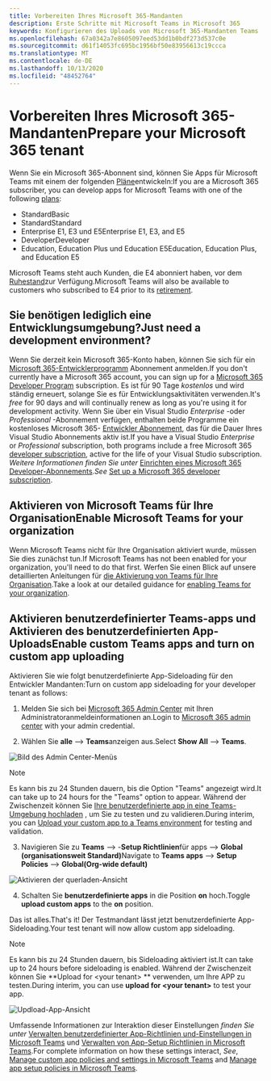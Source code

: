 ```yaml
---
title: Vorbereiten Ihres Microsoft 365-Mandanten
description: Erste Schritte mit Microsoft Teams in Microsoft 365
keywords: Konfigurieren des Uploads von Microsoft 365-Mandanten Teams
ms.openlocfilehash: 67a0342a7e8605097eed53dd1b0bdf273d537c0e
ms.sourcegitcommit: d61f14053fc695bc1956bf50e83956613c19ccca
ms.translationtype: MT
ms.contentlocale: de-DE
ms.lasthandoff: 10/13/2020
ms.locfileid: "48452764"
---
```

# <a name="prepare-your-microsoft-365-tenant"></a><span data-ttu-id="ad517-104">Vorbereiten Ihres Microsoft 365-Mandanten</span><span class="sxs-lookup"><span data-stu-id="ad517-104">Prepare your Microsoft 365 tenant</span></span>

<span data-ttu-id="ad517-105">Wenn Sie ein Microsoft 365-Abonnent sind, können Sie Apps für Microsoft Teams mit einem der folgenden [Pläne](https://products.office.com/business/compare-more-office-365-for-business-plans)entwickeln:</span><span class="sxs-lookup"><span data-stu-id="ad517-105">If you are a Microsoft 365 subscriber, you can develop apps for Microsoft Teams with one of the following [plans](https://products.office.com/business/compare-more-office-365-for-business-plans):</span></span>

* <span data-ttu-id="ad517-106">Standard</span><span class="sxs-lookup"><span data-stu-id="ad517-106">Basic</span></span>
* <span data-ttu-id="ad517-107">Standard</span><span class="sxs-lookup"><span data-stu-id="ad517-107">Standard</span></span>
* <span data-ttu-id="ad517-108">Enterprise E1, E3 und E5</span><span class="sxs-lookup"><span data-stu-id="ad517-108">Enterprise E1, E3, and E5</span></span>
* <span data-ttu-id="ad517-109">Developer</span><span class="sxs-lookup"><span data-stu-id="ad517-109">Developer</span></span>
* <span data-ttu-id="ad517-110">Education, Education Plus und Education E5</span><span class="sxs-lookup"><span data-stu-id="ad517-110">Education, Education Plus, and Education E5</span></span>

<span data-ttu-id="ad517-111">Microsoft Teams steht auch Kunden, die E4 abonniert haben, vor dem [Ruhestand](https://support.office.com//article/important-information-for-office-365-enterprise-e4-customers-f9572348-43a2-43fa-a3d8-3b6c9c042147)zur Verfügung.</span><span class="sxs-lookup"><span data-stu-id="ad517-111">Microsoft Teams will also be available to customers who subscribed to E4 prior to its [retirement](https://support.office.com//article/important-information-for-office-365-enterprise-e4-customers-f9572348-43a2-43fa-a3d8-3b6c9c042147).</span></span>

## <a name="just-need-a-development-environment"></a><span data-ttu-id="ad517-112">Sie benötigen lediglich eine Entwicklungsumgebung?</span><span class="sxs-lookup"><span data-stu-id="ad517-112">Just need a development environment?</span></span>

<span data-ttu-id="ad517-113">Wenn Sie derzeit kein Microsoft 365-Konto haben, können Sie sich für ein [Microsoft 365-Entwicklerprogramm](https://developer.microsoft.com/microsoft-365/dev-program) Abonnement anmelden.</span><span class="sxs-lookup"><span data-stu-id="ad517-113">If you don't currently have a Microsoft 365 account, you can sign up for a [Microsoft 365 Developer Program](https://developer.microsoft.com/microsoft-365/dev-program) subscription.</span></span> <span data-ttu-id="ad517-114">Es ist für 90 Tage *kostenlos* und wird ständig erneuert, solange Sie es für Entwicklungsaktivitäten verwenden.</span><span class="sxs-lookup"><span data-stu-id="ad517-114">It's *free* for 90 days and will continually renew as long as you're using it for development activity.</span></span> <span data-ttu-id="ad517-115">Wenn Sie über ein Visual Studio *Enterprise* -oder *Professional* -Abonnement verfügen, enthalten beide Programme ein kostenloses Microsoft 365- [Entwickler Abonnement](https://aka.ms/MyVisualStudioBenefits), das für die Dauer Ihres Visual Studio Abonnements aktiv ist.</span><span class="sxs-lookup"><span data-stu-id="ad517-115">If you have a Visual Studio *Enterprise* or *Professional* subscription, both programs include a free Microsoft 365 [developer subscription](https://aka.ms/MyVisualStudioBenefits), active for the life of your Visual Studio subscription.</span></span> <span data-ttu-id="ad517-116">*Weitere Informationen finden Sie unter* [Einrichten eines Microsoft 365 Developer-Abonnements](https://docs.microsoft.com/office/developer-program/office-365-developer-program-get-started).</span><span class="sxs-lookup"><span data-stu-id="ad517-116">*See* [Set up a Microsoft 365 developer subscription](https://docs.microsoft.com/office/developer-program/office-365-developer-program-get-started).</span></span>

## <a name="enable-microsoft-teams-for-your-organization"></a><span data-ttu-id="ad517-117">Aktivieren von Microsoft Teams für Ihre Organisation</span><span class="sxs-lookup"><span data-stu-id="ad517-117">Enable Microsoft Teams for your organization</span></span> 

<span data-ttu-id="ad517-118">Wenn Microsoft Teams nicht für Ihre Organisation aktiviert wurde, müssen Sie dies zunächst tun.</span><span class="sxs-lookup"><span data-stu-id="ad517-118">If Microsoft Teams has not been enabled for your organization, you'll need to do that first.</span></span> <span data-ttu-id="ad517-119">Werfen Sie einen Blick auf unsere detaillierten Anleitungen für [die Aktivierung von Teams für Ihre Organisation](/microsoftteams/enable-features-office-365).</span><span class="sxs-lookup"><span data-stu-id="ad517-119">Take a look at our detailed guidance for [enabling Teams for your organization](/microsoftteams/enable-features-office-365).</span></span>

## <a name="enable-custom-teams-apps-and-turn-on-custom-app-uploading"></a><span data-ttu-id="ad517-120">Aktivieren benutzerdefinierter Teams-apps und Aktivieren des benutzerdefinierten App-Uploads</span><span class="sxs-lookup"><span data-stu-id="ad517-120">Enable custom Teams apps and turn on custom app uploading</span></span>

<span data-ttu-id="ad517-121">Aktivieren Sie wie folgt benutzerdefinierte App-Sideloading für den Entwickler Mandanten:</span><span class="sxs-lookup"><span data-stu-id="ad517-121">Turn on custom app sideloading for your developer tenant as follows:</span></span>

1. <span data-ttu-id="ad517-122">Melden Sie sich bei [Microsoft 365 Admin Center](https://admin.microsoft.com/Adminportal/Home?source=applauncher#/homepage#/) mit Ihren Administratoranmeldeinformationen an.</span><span class="sxs-lookup"><span data-stu-id="ad517-122">Login to [Microsoft 365 admin center](https://admin.microsoft.com/Adminportal/Home?source=applauncher#/homepage#/) with your admin credential.</span></span> 

2. <span data-ttu-id="ad517-123">Wählen Sie **alle**  -->  **Teams**anzeigen aus.</span><span class="sxs-lookup"><span data-stu-id="ad517-123">Select **Show All** --> **Teams**.</span></span> 

![Bild des Admin Center-Menüs](~/assets/images/prepare-test-tenant/admin-center.png)

> [!Note] 
> <span data-ttu-id="ad517-125">Es kann bis zu 24 Stunden dauern, bis die Option "Teams" angezeigt wird.</span><span class="sxs-lookup"><span data-stu-id="ad517-125">It can take up to 24 hours for the "Teams" option to appear.</span></span> <span data-ttu-id="ad517-126">Während der Zwischenzeit können Sie [Ihre benutzerdefinierte app in eine Teams-Umgebung hochladen](/microsoftteams/upload-custom-apps#validate) , um Sie zu testen und zu validieren.</span><span class="sxs-lookup"><span data-stu-id="ad517-126">During interim, you can [Upload your custom app to a Teams environment](/microsoftteams/upload-custom-apps#validate) for testing and validation.</span></span>

3. <span data-ttu-id="ad517-127">Navigieren Sie zu **Teams**  -->  -**Setup Richtlinien**für apps  -->  **Global (organisationsweit Standard)**</span><span class="sxs-lookup"><span data-stu-id="ad517-127">Navigate to **Teams apps** --> **Setup Policies** --> **Global(Org-wide default)**</span></span>  

![Aktivieren der querladen-Ansicht](~/assets/images/prepare-test-tenant/turn-on-sideload.png)

4. <span data-ttu-id="ad517-129">Schalten Sie **benutzerdefinierte apps** in die Position **on** hoch.</span><span class="sxs-lookup"><span data-stu-id="ad517-129">Toggle **upload custom apps** to the **on** position.</span></span>

<span data-ttu-id="ad517-130">Das ist alles.</span><span class="sxs-lookup"><span data-stu-id="ad517-130">That's it!</span></span> <span data-ttu-id="ad517-131">Der Testmandant lässt jetzt benutzerdefinierte App-Sideloading.</span><span class="sxs-lookup"><span data-stu-id="ad517-131">Your test tenant will now allow custom app sideloading.</span></span>

> [!Note] 
> <span data-ttu-id="ad517-132">Es kann bis zu 24 Stunden dauern, bis Sideloading aktiviert ist.</span><span class="sxs-lookup"><span data-stu-id="ad517-132">It can take up to 24 hours before sideloading is enabled.</span></span> <span data-ttu-id="ad517-133">Während der Zwischenzeit können Sie \*\*Upload for \<your tenant> \*\* verwenden, um Ihre APP zu testen.</span><span class="sxs-lookup"><span data-stu-id="ad517-133">During interim, you can use **upload for \<your tenant>** to test your app.</span></span>

![Updload-App-Ansicht](~/assets/images/prepare-test-tenant/upload-for-contoso.png)

<span data-ttu-id="ad517-135">Umfassende Informationen zur Interaktion dieser Einstellungen *finden Sie unter* [Verwalten benutzerdefinierter App-Richtlinien und-Einstellungen in Microsoft Teams](https://docs.microsoft.com/microsoftteams/teams-custom-app-policies-and-settings) und [Verwalten von App-Setup Richtlinien in Microsoft Teams](https://docs.microsoft.com/microsoftteams/teams-app-setup-policies).</span><span class="sxs-lookup"><span data-stu-id="ad517-135">For complete information on how these settings interact, *See*, [Manage custom app policies and settings in Microsoft Teams](https://docs.microsoft.com/microsoftteams/teams-custom-app-policies-and-settings) and [Manage app setup policies in Microsoft Teams](https://docs.microsoft.com/microsoftteams/teams-app-setup-policies).</span></span>
